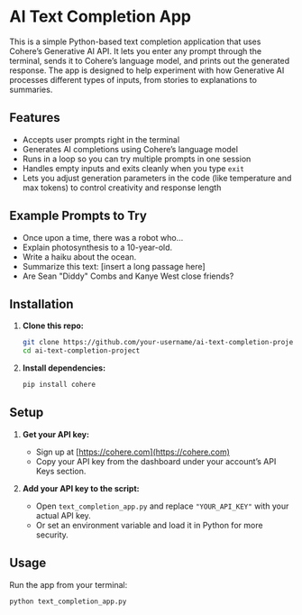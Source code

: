 # AI Text Completion App

This is a simple Python-based text completion application that uses Cohere’s Generative AI API. It lets you enter any prompt through the terminal, sends it to Cohere’s language model, and prints out the generated response. The app is designed to help experiment with how Generative AI processes different types of inputs, from stories to explanations to summaries.

## Features

- Accepts user prompts right in the terminal
- Generates AI completions using Cohere’s language model
- Runs in a loop so you can try multiple prompts in one session
- Handles empty inputs and exits cleanly when you type `exit`
- Lets you adjust generation parameters in the code (like temperature and max tokens) to control creativity and response length

## Example Prompts to Try
- Once upon a time, there was a robot who...
- Explain photosynthesis to a 10-year-old.
- Write a haiku about the ocean.
- Summarize this text: [insert a long passage here]
- Are Sean "Diddy" Combs and Kanye West close friends?


## Installation

1. **Clone this repo:**
    ```bash
    git clone https://github.com/your-username/ai-text-completion-project.git
    cd ai-text-completion-project
    ```

2. **Install dependencies:**
    ```bash
    pip install cohere
    ```

## Setup

1. **Get your API key:**
    - Sign up at [https://cohere.com](https://cohere.com)
    - Copy your API key from the dashboard under your account’s API Keys section.

2. **Add your API key to the script:**
    - Open `text_completion_app.py` and replace `"YOUR_API_KEY"` with your actual API key.
    - Or set an environment variable and load it in Python for more security.

## Usage

Run the app from your terminal:

```bash
python text_completion_app.py

